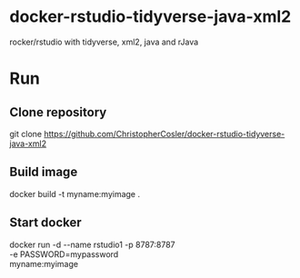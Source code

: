 # docker-rstudio-tidyverse-java-xml2
rocker/rstudio with tidyverse, xml2, java and rJava

# Run

## Clone repository
git clone https://github.com/ChristopherCosler/docker-rstudio-tidyverse-java-xml2

## Build image
docker build -t myname:myimage .

## Start docker
docker run -d --name rstudio1 -p 8787:8787 \
    -e PASSWORD=mypassword \
    myname:myimage
